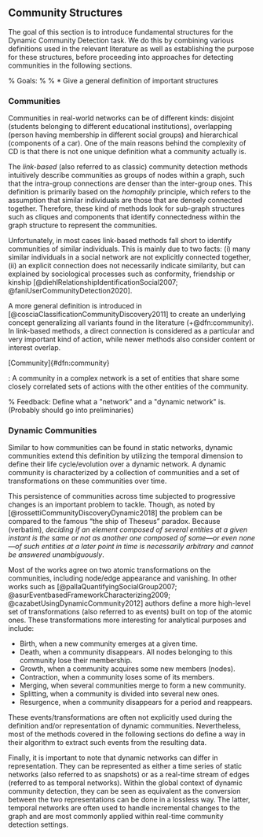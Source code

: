 ## Community Structures

The goal of this section is to introduce fundamental structures for the Dynamic Community Detection task. We do this by combining various definitions used in the relevant literature as well as establishing the purpose for these structures, before proceeding into approaches for detecting communities in the following sections.



% Goals:
% 
% * Give a general definition of important structures



### Communities

Communities in real-world networks can be of different kinds: disjoint (students belonging to different educational institutions), overlapping (person having membership in different social groups) and hierarchical (components of a car). One of the main reasons behind the complexity of CD is that there is not one unique definition what a community actually is.

The *link-based* (also referred to as classic) community detection methods intuitively describe communities as groups of nodes within a graph, such that the intra-group connections are denser than the inter-group ones. This definition is primarily based on the *homophily* principle, which refers to the assumption that similar individuals are those that are densely connected together. Therefore, these kind of methods look for sub-graph structures such as cliques and components that identify connectedness within the graph structure to represent the communities.

Unfortunately, in most cases link-based methods fall short to identify communities of similar individuals. This is mainly due to two facts: (i) many similar individuals in a social network are not explicitly connected together, (ii) an explicit connection does not necessarily indicate similarity, but can explained by sociological processes such as conformity, friendship or kinship [@diehlRelationshipIdentificationSocial2007; @faniUserCommunityDetection2020].

A more general definition is introduced in [@cosciaClassificationCommunityDiscovery2011] to create an underlying concept generalizing all variants found in the literature (+@dfn:community). In link-based methods, a direct connection is considered as a particular and very important kind of action, while newer methods also consider content or interest overlap.

[Community]{#dfn:community}

: A community in a complex network is a set of entities that share some closely correlated sets of actions with the other entities of the community.



% Feedback: Define what a "network" and a "dynamic network" is. (Probably should go into preliminaries)



### Dynamic Communities

Similar to how communities can be found in static networks, dynamic communities extend this definition by utilizing the temporal dimension to define their life cycle/evolution over a dynamic network. A dynamic community is characterized by a collection of communities and a set of transformations on these communities over time.

This persistence of communities across time subjected to progressive changes is an important problem to tackle. Though, as noted by [@rossettiCommunityDiscoveryDynamic2018] the problem can be compared to the famous “the ship of Theseus” paradox. Because (verbatim), *deciding if an element composed of several entities at a given instant is the same or not as another one composed of some—or even none—of such entities at a later point in time is necessarily arbitrary and cannot be answered unambiguously*.

Most of the works agree on two atomic transformations on the communities, including node/edge appearance and vanishing. In  other works such as [@pallaQuantifyingSocialGroup2007; @asurEventbasedFrameworkCharacterizing2009; @cazabetUsingDynamicCommunity2012] authors define a more high-level set of transformations (also referred to as events) built on top of the atomic ones. These transformations more interesting for analytical purposes and include:

* Birth, when a new community emerges at a given time. 
* Death, when a community disappears. All nodes belonging to this community lose their membership.
* Growth, when a community acquires some new members (nodes).
* Contraction, when a community loses some of its members.
* Merging, when several communities merge to form a new community.
* Splitting, when a community is divided into several new ones.
* Resurgence, when a community disappears for a period and reappears.

These events/transformations are often not explicitly used during the definition and/or representation of dynamic communities. Nevertheless, most of the methods covered in the following sections do define a way in their algorithm to extract such events from the resulting data.

Finally, it is important to note that dynamic networks can differ in representation. They can be represented as either a time series of static networks (also referred to as snapshots) or as a real-time stream of edges (referred to as temporal networks). Within the global context of dynamic community detection, they can be seen as equivalent as the conversion between the two representations can be done in a lossless way. The latter, temporal networks are often used to handle incremental changes to the graph and are most commonly applied within real-time community detection settings.




